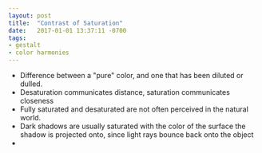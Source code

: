 ```yaml
---
layout: post
title:  "Contrast of Saturation"
date:   2017-01-01 13:37:11 -0700
tags:
- gestalt
- color harmonies
---
```

* Difference between a "pure" color, and one that has been diluted or dulled.
* Desaturation communicates distance, saturation communicates closeness
* Fully saturated and desaturated are not often perceived in the natural world.
* Dark shadows are usually saturated with the color of the surface the shadow is projected onto, since light rays bounce back onto the object
* 
